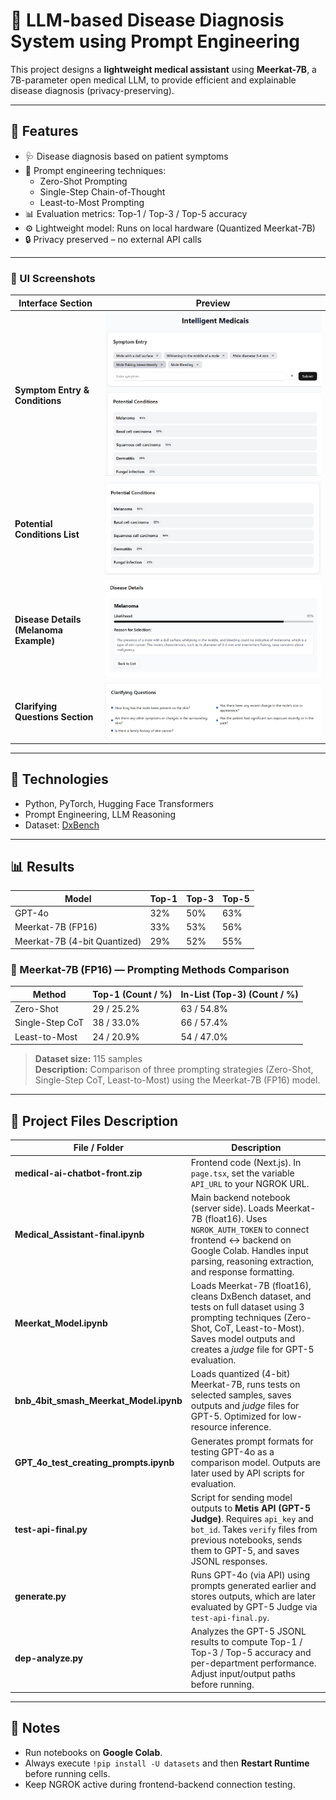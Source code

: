 # 🧠 LLM-based Disease Diagnosis System using Prompt Engineering

This project designs a **lightweight medical assistant** using **Meerkat-7B**, a 7B-parameter open medical LLM,
to provide efficient and explainable disease diagnosis (privacy-preserving).

---

## 🚀 Features
- 🩺 Disease diagnosis based on patient symptoms
- 🧩 Prompt engineering techniques:
  - Zero-Shot Prompting  
  - Single-Step Chain-of-Thought  
  - Least-to-Most Prompting
- 📊 Evaluation metrics: Top-1 / Top-3 / Top-5 accuracy
- ⚙️ Lightweight model: Runs on local hardware (Quantized Meerkat-7B)
- 🔒 Privacy preserved – no external API calls

---

### 📸 UI Screenshots

| Interface Section | Preview |
|-------------------|----------|
| **Symptom Entry & Conditions** | ![Symptom Entry and Conditions](./images/UI-1.jpg) |
| **Potential Conditions List** | ![Potential Conditions](./images/UI-2.jpg) |
| **Disease Details (Melanoma Example)** | ![Disease Details](./images/UI-3.jpg) |
| **Clarifying Questions Section** | ![Clarifying Questions](./images/UI-4.jpg) |

---

## 🧬 Technologies
- Python, PyTorch, Hugging Face Transformers  
- Prompt Engineering, LLM Reasoning  
- Dataset: [DxBench](https://huggingface.co/datasets/FreedomIntelligence/DxBench)

---

## 📊 Results
| Model | Top-1 | Top-3 | Top-5 |
|-------|-------|-------|-------|
| GPT-4o | 32% | 50% | 63% |
| Meerkat-7B (FP16) | 33% | 53% | 56% |
| Meerkat-7B (4-bit Quantized) | 29% | 52% | 55% |

### 🧪 Meerkat-7B (FP16) — Prompting Methods Comparison

| Method | Top-1 (Count / %) | In-List (Top-3) (Count / %) |
|--------|--------------------|-----------------------------|
| Zero-Shot | 29 / 25.2% | 63 / 54.8% |
| Single-Step CoT | 38 / 33.0% | 66 / 57.4% |
| Least-to-Most | 24 / 20.9% | 54 / 47.0% |

> **Dataset size:** 115 samples  
> **Description:** Comparison of three prompting strategies (Zero-Shot, Single-Step CoT, Least-to-Most) using the Meerkat-7B (FP16) model.


---

## 📂 Project Files Description

| File / Folder | Description |
|----------------|-------------|
| **medical-ai-chatbot-front.zip** | Frontend code (Next.js). In `page.tsx`, set the variable `API_URL` to your NGROK URL. |
| **Medical_Assistant-final.ipynb** | Main backend notebook (server side). Loads Meerkat-7B (float16). Uses `NGROK_AUTH_TOKEN` to connect frontend ↔ backend on Google Colab. Handles input parsing, reasoning extraction, and response formatting. |
| **Meerkat_Model.ipynb** | Loads Meerkat-7B (float16), cleans DxBench dataset, and tests on full dataset using 3 prompting techniques (Zero-Shot, CoT, Least-to-Most). Saves model outputs and creates a *judge* file for GPT-5 evaluation. |
| **bnb_4bit_smash_Meerkat_Model.ipynb** | Loads quantized (4-bit) Meerkat-7B, runs tests on selected samples, saves outputs and *judge* files for GPT-5. Optimized for low-resource inference. |
| **GPT_4o_test_creating_prompts.ipynb** | Generates prompt formats for testing GPT-4o as a comparison model. Outputs are later used by API scripts for evaluation. |
| **test-api-final.py** | Script for sending model outputs to **Metis API (GPT-5 Judge)**. Requires `api_key` and `bot_id`. Takes `verify` files from previous notebooks, sends them to GPT-5, and saves JSONL responses. |
| **generate.py** | Runs GPT-4o (via API) using prompts generated earlier and stores outputs, which are later evaluated by GPT-5 Judge via `test-api-final.py`. |
| **dep-analyze.py** | Analyzes the GPT-5 JSONL results to compute Top-1 / Top-3 / Top-5 accuracy and per-department performance. Adjust input/output paths before running. |

---

## 🧠 Notes
- Run notebooks on **Google Colab**.
- Always execute `!pip install -U datasets` and then **Restart Runtime** before running cells.
- Keep NGROK active during frontend-backend connection testing.

